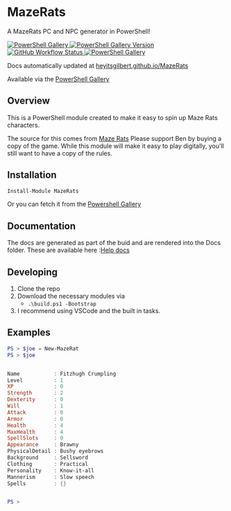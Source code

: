 # MazeRats

A MazeRats PC and NPC generator in PowerShell!

[![PowerShell Gallery](https://img.shields.io/powershellgallery/dt/MazeRats)
![PowerShell Gallery Version](https://img.shields.io/powershellgallery/v/MazeRats)
![GitHub Workflow Status](https://img.shields.io/github/actions/workflow/status/HeyItsGilbert/MazeRats/.github/workflows/CI.yaml?branch=main)
![PowerShell Gallery](https://img.shields.io/powershellgallery/p/MazeRats)](https://www.powershellgallery.com/packages/MazeRats/)

Docs automatically updated at [heyitsgilbert.github.io/MazeRats](https://heyitsgilbert.github.io/MazeRats/)

Available via the [PowerShell Gallery](https://www.powershellgallery.com/packages/MazeRats/)

## Overview

This is a PowerShell module created to make it easy to spin up Maze Rats
characters.

The source for this comes from [Maze Rats](https://questingbeast.itch.io/maze-rats)
Please support Ben by buying a copy of the game. While this module will make it
easy to play digitally, you'll still want to have a copy of the rules.

## Installation

```powershell
Install-Module MazeRats
```

Or you can fetch it from the [Powershell Gallery](https://www.powershellgallery.com/packages/MazeRats)

## Documentation

The docs are generated as part of the buid and are rendered into the Docs folder.
These are available here :[Help docs](https://heyitsgilbert.github.io/MazeRats/)

## Developing

1. Clone the repo
1. Download the necessary modules via
   * `.\build.ps1 -Bootstrap`
1. I recommend using VSCode and the built in tasks.

## Examples

```powershell
PS > $joe = New-MazeRat
PS > $joe


Name           : Fitzhugh Crumpling
Level          : 1
XP             : 0
Strength       : 2
Dexterity      : 0
Will           : 1
Attack         : 0
Armor          : 0
Health         : 4
MaxHealth      : 4
SpellSlots     : 0
Appearance     : Brawny
PhysicalDetail : Bushy eyebrows
Background     : Sellsword
Clothing       : Practical
Personality    : Know-it-all
Mannerism      : Slow speech
Spells         : {}


PS >
```
